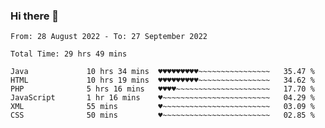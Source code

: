 ### Hi there 👋

<!--
**Sara-Pak/Sara-Pak** is a ✨ _special_ ✨ repository because its `README.md` (this file) appears on your GitHub profile.

Here are some ideas to get you started:

- 🔭 I’m currently working on ...
- 🌱 I’m currently learning ...
- 👯 I’m looking to collaborate on ...
- 🤔 I’m looking for help with ...
- 💬 Ask me about ...
- 📫 How to reach me: ...
- 😄 Pronouns: ...
- ⚡ Fun fact: ...
-->

<!--START_SECTION:waka-->

```text
From: 28 August 2022 - To: 27 September 2022

Total Time: 29 hrs 49 mins

Java             10 hrs 34 mins  ♥♥♥♥♥♥♥♥♥~~~~~~~~~~~~~~~~   35.47 %
HTML             10 hrs 19 mins  ♥♥♥♥♥♥♥♥♥~~~~~~~~~~~~~~~~   34.62 %
PHP              5 hrs 16 mins   ♥♥♥♥~~~~~~~~~~~~~~~~~~~~~   17.70 %
JavaScript       1 hr 16 mins    ♥~~~~~~~~~~~~~~~~~~~~~~~~   04.29 %
XML              55 mins         ♥~~~~~~~~~~~~~~~~~~~~~~~~   03.09 %
CSS              50 mins         ♥~~~~~~~~~~~~~~~~~~~~~~~~   02.85 %
```

<!--END_SECTION:waka-->
